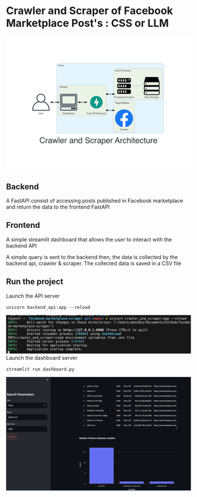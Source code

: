 # Crawler and Scraper of Facebook Marketplace Post's : CSS or LLM

![](assets/media/diagram.png)

## Backend

A FastAPI consist of accessing posts published in Facebook marketplace and return the data to the frontend FastAPI

## Frontend

A simple streamlit dashboard that allows the user to interact with the backend API

A simple query is sent to the backend then, the data is collected by the backend api, crawler & scraper. The collected data is saved in a CSV file

## Run the project

Launch the API server

    uvicorn backend_api:app --reload

![](./assets/media/README/image_2024-05-02-23-17-59_.png)Launch the dashboard server

    streamlit run dashboard.py

![](./assets/media/README/image_2024-05-15-12-14-15_.png)
